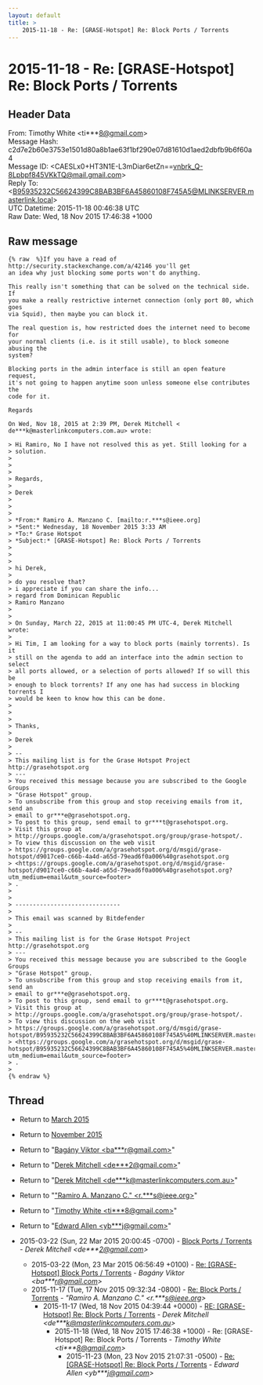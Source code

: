 ```yaml
---
layout: default
title: >
    2015-11-18 - Re: [GRASE-Hotspot] Re: Block Ports / Torrents
---
```


# 2015-11-18 - Re: [GRASE-Hotspot] Re: Block Ports / Torrents

## Header Data

From: Timothy White \<ti***8@gmail.com\><br>
Message Hash: c2d7e2b60e3753e1501d80a8b1ae63f1bf290e07d81610d1aed2dbfb9b6f60a4<br>
Message ID: \<CAESLx0+HT3N1E-L3mDiar6etZn==vnbrk_Q-8Lpbpf845VKkTQ@mail.gmail.com\><br>
Reply To: \<B95935232C56624399C8BAB3BF6A45860108F745A5@MLINKSERVER.masterlink.local\><br>
UTC Datetime: 2015-11-18 00:46:38 UTC<br>
Raw Date: Wed, 18 Nov 2015 17:46:38 +1000<br>

## Raw message

```
{% raw  %}If you have a read of http://security.stackexchange.com/a/42146 you'll get
an idea why just blocking some ports won't do anything.

This really isn't something that can be solved on the technical side. If
you make a really restrictive internet connection (only port 80, which goes
via Squid), then maybe you can block it.

The real question is, how restricted does the internet need to become for
your normal clients (i.e. is it still usable), to block someone abusing the
system?

Blocking ports in the admin interface is still an open feature request,
it's not going to happen anytime soon unless someone else contributes the
code for it.

Regards

On Wed, Nov 18, 2015 at 2:39 PM, Derek Mitchell <
de***k@masterlinkcomputers.com.au> wrote:

> Hi Ramiro, No I have not resolved this as yet. Still looking for a
> solution.
>
>
>
> Regards,
>
> Derek
>
>
>
> *From:* Ramiro A. Manzano C. [mailto:r.***s@ieee.org]
> *Sent:* Wednesday, 18 November 2015 3:33 AM
> *To:* Grase Hotspot
> *Subject:* [GRASE-Hotspot] Re: Block Ports / Torrents
>
>
>
> hi Derek,
>
> do you resolve that?
> i appreciate if you can share the info...
> regard from Dominican Republic
> Ramiro Manzano
>
>
> On Sunday, March 22, 2015 at 11:00:45 PM UTC-4, Derek Mitchell wrote:
>
> Hi Tim, I am looking for a way to block ports (mainly torrents). Is it
> still on the agenda to add an interface into the admin section to select
> all ports allowed, or a selection of ports allowed? If so will this be
> enough to block torrents? If any one has had success in blocking torrents I
> would be keen to know how this can be done.
>
>
>
> Thanks,
>
> Derek
>
> --
> This mailing list is for the Grase Hotspot Project http://grasehotspot.org
> ---
> You received this message because you are subscribed to the Google Groups
> "Grase Hotspot" group.
> To unsubscribe from this group and stop receiving emails from it, send an
> email to gr***e@grasehotspot.org.
> To post to this group, send email to gr***t@grasehotspot.org.
> Visit this group at
> http://groups.google.com/a/grasehotspot.org/group/grase-hotspot/.
> To view this discussion on the web visit
> https://groups.google.com/a/grasehotspot.org/d/msgid/grase-hotspot/d9017ce0-c66b-4a4d-a65d-79ead6f0a006%40grasehotspot.org
> <https://groups.google.com/a/grasehotspot.org/d/msgid/grase-hotspot/d9017ce0-c66b-4a4d-a65d-79ead6f0a006%40grasehotspot.org?utm_medium=email&utm_source=footer>
> .
>
>
> ------------------------------
>
> This email was scanned by Bitdefender
>
> --
> This mailing list is for the Grase Hotspot Project http://grasehotspot.org
> ---
> You received this message because you are subscribed to the Google Groups
> "Grase Hotspot" group.
> To unsubscribe from this group and stop receiving emails from it, send an
> email to gr***e@grasehotspot.org.
> To post to this group, send email to gr***t@grasehotspot.org.
> Visit this group at
> http://groups.google.com/a/grasehotspot.org/group/grase-hotspot/.
> To view this discussion on the web visit
> https://groups.google.com/a/grasehotspot.org/d/msgid/grase-hotspot/B95935232C56624399C8BAB3BF6A45860108F745A5%40MLINKSERVER.masterlink.local
> <https://groups.google.com/a/grasehotspot.org/d/msgid/grase-hotspot/B95935232C56624399C8BAB3BF6A45860108F745A5%40MLINKSERVER.masterlink.local?utm_medium=email&utm_source=footer>
> .
>
{% endraw %}
```

## Thread

+ Return to [March 2015](/archive/2015/03)
+ Return to [November 2015](/archive/2015/11)

+ Return to "[Bagány Viktor <ba***r<span>@</span>gmail.com>](/authors/ba___r_at_gmail_com)"
+ Return to "[Derek Mitchell <de***2<span>@</span>gmail.com>](/authors/de___2_at_gmail_com)"
+ Return to "[Derek Mitchell <de***k<span>@</span>masterlinkcomputers.com.au>](/authors/de___k_at_masterlinkcomputers_com_au)"
+ Return to "["Ramiro A. Manzano C." <r.***s<span>@</span>ieee.org>](/authors/r____s_at_ieee_org)"
+ Return to "[Timothy White <ti***8<span>@</span>gmail.com>](/authors/ti___8_at_gmail_com)"
+ Return to "[Edward Allen <yb***j<span>@</span>gmail.com>](/authors/yb___j_at_gmail_com)"

+ 2015-03-22 (Sun, 22 Mar 2015 20:00:45 -0700) - [Block Ports / Torrents](/archive/2015/03/b109cc580d48be04010058e531e0dd826187c2d8a59051e07954812b70e7aec7) - _Derek Mitchell \<de***2@gmail.com\>_
  + 2015-03-22 (Mon, 23 Mar 2015 06:56:49 +0100) - [Re: [GRASE-Hotspot] Block Ports / Torrents](/archive/2015/03/8b603ae3105a158d03ada5c2133fdd3807cc39db650791ef2da2eb9bd6d97f2f) - _Bagány Viktor \<ba***r@gmail.com\>_
  + 2015-11-17 (Tue, 17 Nov 2015 09:32:34 -0800) - [Re: Block Ports / Torrents](/archive/2015/11/2e07c076c67787b2683c0f4c65e493cd4065411b87e4172c9dce6640a0681d4c) - _"Ramiro A. Manzano C." \<r.***s@ieee.org\>_
    + 2015-11-17 (Wed, 18 Nov 2015 04:39:44 +0000) - [RE: [GRASE-Hotspot] Re: Block Ports / Torrents](/archive/2015/11/cf5447b6dde15ae96ccc53648bc5e89b1a6af374d82659857155af324b22bb9b) - _Derek Mitchell \<de***k@masterlinkcomputers.com.au\>_
      + 2015-11-18 (Wed, 18 Nov 2015 17:46:38 +1000) - Re: [GRASE-Hotspot] Re: Block Ports / Torrents - _Timothy White \<ti***8@gmail.com\>_
        + 2015-11-23 (Mon, 23 Nov 2015 21:07:31 -0500) - [Re: [GRASE-Hotspot] Re: Block Ports / Torrents](/archive/2015/11/2d363bff354b0f2015ab19879814aa7ae8b2a43d812543291d8b37d1b9ead363) - _Edward Allen \<yb***j@gmail.com\>_

